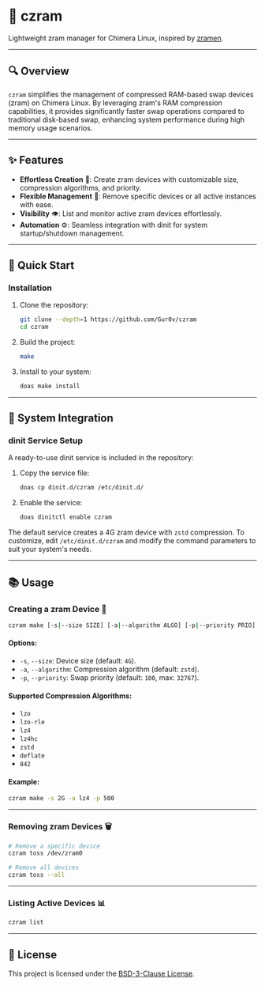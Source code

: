# 🧩 czram
Lightweight zram manager for Chimera Linux, inspired by [zramen](https://github.com/atweiden/zramen).

---
## 🔍 Overview
`czram` simplifies the management of compressed RAM-based swap devices (zram) on Chimera Linux. By leveraging zram's RAM compression capabilities, it provides significantly faster swap operations compared to traditional disk-based swap, enhancing system performance during high memory usage scenarios.

---
## ✨ Features
- **Effortless Creation** 🚀: Create zram devices with customizable size, compression algorithms, and priority.
- **Flexible Management** 🔄: Remove specific devices or all active instances with ease.
- **Visibility** 👁️: List and monitor active zram devices effortlessly.
- **Automation** ⚙️: Seamless integration with dinit for system startup/shutdown management.

---
## 🚀 Quick Start
### Installation
1. Clone the repository:
   ```bash
   git clone --depth=1 https://github.com/Gur0v/czram
   cd czram
   ```
2. Build the project:
   ```bash
   make
   ```
3. Install to your system:
   ```bash
   doas make install
   ```

---
## 🔌 System Integration
### dinit Service Setup
A ready-to-use dinit service is included in the repository:
1. Copy the service file:
   ```bash
   doas cp dinit.d/czram /etc/dinit.d/
   ```
2. Enable the service:
   ```bash
   doas dinitctl enable czram
   ```
The default service creates a 4G zram device with `zstd` compression. To customize, edit `/etc/dinit.d/czram` and modify the command parameters to suit your system's needs.

---
## 📚 Usage
### Creating a zram Device 💾
```bash
czram make [-s|--size SIZE] [-a|--algorithm ALGO] [-p|--priority PRIO]
```
#### Options:
- `-s`, `--size`: Device size (default: `4G`).
- `-a`, `--algorithm`: Compression algorithm (default: `zstd`).
- `-p`, `--priority`: Swap priority (default: `100`, max: `32767`).
#### Supported Compression Algorithms:
- `lzo`
- `lzo-rle`
- `lz4`
- `lz4hc`
- `zstd`
- `deflate`
- `842`
#### Example:
```bash
czram make -s 2G -a lz4 -p 500
```
---

### Removing zram Devices 🗑️
```bash
# Remove a specific device
czram toss /dev/zram0

# Remove all devices
czram toss --all
```

---
### Listing Active Devices 📊
```bash
czram list
```

---

## 📜 License

This project is licensed under the [BSD-3-Clause License](LICENSE).
